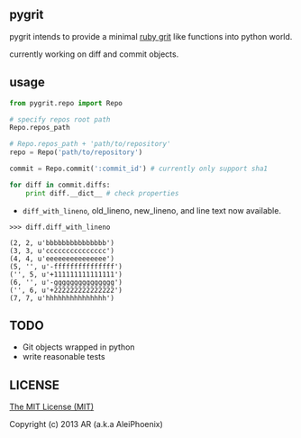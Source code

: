 ## pygrit

pygrit intends to provide a minimal [ruby grit](https://github.com/mojombo/grit) like functions into python world.

currently working on diff and commit objects.

## usage

```python
from pygrit.repo import Repo

# specify repos root path
Repo.repos_path

# Repo.repos_path + 'path/to/repository'
repo = Repo('path/to/repository')

commit = Repo.commit(':commit_id') # currently only support sha1

for diff in commit.diffs:
    print diff.__dict__ # check properties
```

+ `diff_with_lineno`, old_lineno, new_lineno, and line text now available.

```
>>> diff.diff_with_lineno

(2, 2, u'bbbbbbbbbbbbbbb')
(3, 3, u'ccccccccccccccc')
(4, 4, u'eeeeeeeeeeeeeee')
(5, '', u'-fffffffffffffff')
('', 5, u'+111111111111111')
(6, '', u'-ggggggggggggggg')
('', 6, u'+222222222222222')
(7, 7, u'hhhhhhhhhhhhhhh')
```

## TODO

+ Git objects wrapped in python
+ write reasonable tests

## LICENSE

[The MIT License (MIT)](http://opensource.org/licenses/MIT)

Copyright (c) 2013 AR (a.k.a AleiPhoenix)
